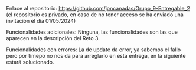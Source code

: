Enlace al repositorio: https://github.com/joncanadas/Grupo_9-Entregable_2 (el repositorio es privado, en caso de no tener acceso se ha enviado una invitación el día 01/05/2024)

Funcionalidades adicionales: Ninguna, las funcionalidades son las que aparecen en la descripción del Reto 3.

Funcionalidades con errores: La de update da error, ya sabemos el fallo pero por timepo no nos da para arreglarlo en esta entrega, en la siguiente estará solucionado.
